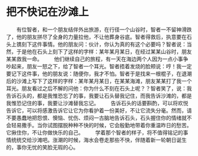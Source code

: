 # 把不快记在沙滩上
　　有位智者，和一个朋友结伴外出旅游，在行径一个山谷时，智者一不留神滑跌了，他的朋友拼尽了全身的力量拉他，不让他葬身谷底。智者得救后，执意要在石头上镌刻下这件事情。他的朋友问：伙计，你认为真的有这个必要吗？智者说：当然，于是他在石头上刻下了这样的字样：某年某月某日，在经过某某山谷时，朋友某某救我一命。 
　　他们继续自己的旅程，有一天在海边两个人因为一点小事争吵起来，朋友一怒之下，给了智者一个耳光。智者捂着发烧的脸颊说：哼！我一定要记下这件事，他的朋友说：随便你，我才不怕。智者于是找来一根棍子，在退潮后的沙滩上写下了这样的字样：某年某月某日，在某某海滩，朋友某某打了我一个耳光。朋友看过之后不解的问他：你为什么不刻在石头上呢？？智者笑了，说：我告诉石头的，都是我惟恐忘了的事，我要让石头替我记住，而我告诉沙滩的，都是我惟恐记住的事，我要让沙滩替我忘记。 
　　告诉石头的话要斟酌，可以将欢悦告诉它，可以将感激告诉它让它为你看护着一份美好，不让它流失分毫。然而，请不要愚蠢地把怨恨、懊恼、忧伤、烦闷一古脑地告诉石头，石头握住你的情绪就不会轻易撒手。当你试图摆脱种种不快的时候，它会殷勤地带着你重温昨日的愁苦。它揪住你，不让你做快乐的自己。 
　　学着那个智者的样子，将不值得铭记的事情统统交给沙滩吧。涨潮的时候，海水会卷走那些不快，伴随着新一轮朝日诞生的，事你无忧的笑脸无瑕的心。
 